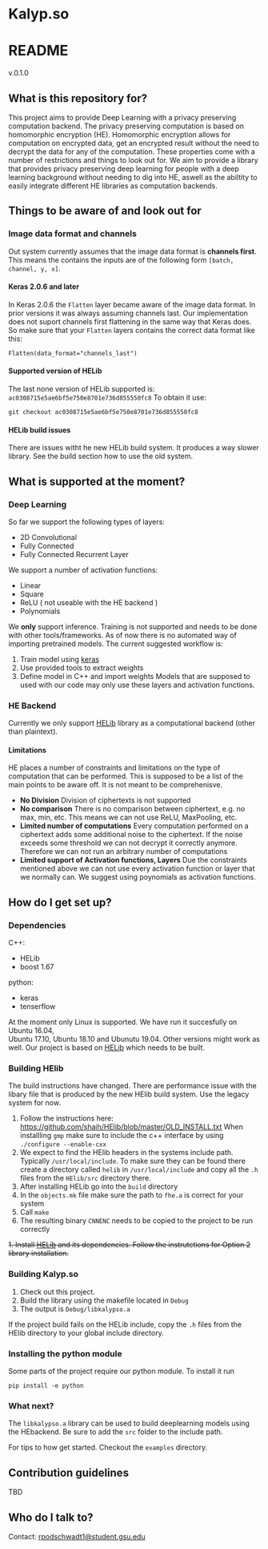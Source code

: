 
# Kalyp.so

# README 
v.0.1.0

## What is this repository for? ##

This project aims to provide Deep Learning with a privacy preserving computation
backend. The privacy preserving computation is based on homomorphic encryption
(HE). Homomorphic encryption allows for computation on encrypted data, get an
encrypted result without the need to decrypt the data for any of the computation.
These properties come with a number of restrictions and things to look out for.
We aim to provide a library that provides privacy preserving deep learning for
people with a deep learning background without needing to dig into HE, aswell as
the abiltity to easily integrate different HE libraries as computation backends. 


## Things to be aware of and look out for ##

### Image data format and channels  ###

Out system currently assumes that the image data format is **channels first**.
This means the contains the inputs are of the following form 
`[batch, channel, y, x]`. 

#### Keras 2.0.6 and later ####

In Keras 2.0.6 the `Flatten` layer became aware of the image data format. In
prior versions it was always assuming channels last. Our implementation does 
not suport channels first flattening in the same way that Keras does. So make
sure that your `Flatten` layers contains the correct data format like this:

```
Flatten(data_format="channels_last")
```
 
#### Supported version of HELib ####

The last none version of HELib supported is: `ac0308715e5ae6bf5e750e8701e736d855550fc8`
To obtain it use:

```
git checkout ac0308715e5ae6bf5e750e8701e736d855550fc8
```
#### HELib build issues #### 

There are issues witht he new HELib build system. It produces a way slower library.
See the build section how to use the old system.

 
## What is supported at the moment? ##




### Deep Learning

So far we support the following types of layers:

- 2D Convolutional
- Fully Connected
- Fully Connected Recurrent Layer

We support a number of activation functions:
- Linear
- Square
- ReLU ( not useable with the HE backend )
- Polynomials 

We **only** support inference. Training is not supported and needs to be done
with other tools/frameworks. As of now there is no automated way of importing 
pretrained models. The current suggested workflow is: 
1. Train model using [keras](https://keras.io/)
2. Use provided tools to extract weights
3. Define model in C++ and import weights
Models that are supposed to used with our code may only use these layers and
activation functions.
  

### HE Backend

Currently we only support [HELib](https://github.com/shaih/HElib) library as a 
computational backend (other than plaintext).

#### Limitations

HE places a number of constraints and limitations on the type of computation
that can be performed. This is supposed to be a list of the main points to 
be aware off. It is not meant to be comprehenisve.

- **No Division** Division of ciphertexts is not supported
- **No comparison** There is no comparison between ciphertext, e.g. no max,
min, etc. This means we can not use ReLU, MaxPooling, etc. 
- **Limited number of computations** Every computation performed on a 
ciphertext adds some additional noise to the ciphertext. If the noise 
exceeds some threshold we can not decrypt it correctly anymore. Therefore we
can not run an arbitrary number of computations
- **Limited support of Activation functions, Layers** Due the constraints 
mentioned above we can not use every activation function or layer that we 
normally can. We suggest using poynomials as activation functions. 

## How do I get set up? ##

### Dependencies ##



C++:
 - HELib
 - boost 1.67

python:
 - keras
 - tenserflow


At the moment only Linux is supported. We have run it succesfully on Ubuntu 16.04,  
Ubuntu 17.10, Ubuntu 18.10 and Ubunutu 19.04. Other versions might work as well. 
Our project is based on [HELib](https://github.com/shaih/HElib) which needs to be
built. 

### Building HElib

The build instructions have changed. There are performance issue with the libary 
file that is produced by the new HElib build system. Use the legacy system for
now. 

1. Follow the instructions here: https://github.com/shaih/HElib/blob/master/OLD_INSTALL.txt
When  installling `gmp` make sure to include the c++ interface by using ` ./configure --enable-cxx `
2. We expect to find the HElib headers in the systems include path. Typically 
 `/usr/local/include`. To make sure they can be found there create a directory called
`helib` in `/usr/local/include` and copy all the `.h` files from the `HElib/src` 
directory there.
3. After installing HELib go into the `build` directory
4. In the `objects.mk` file make sure the path to `fhe.a` is correct for your system
5. Call `make`
6. The resulting binary `CNNENC` needs to be copied to the project to be run correctly

~~1. Install [HELib](https://github.com/shaih/HElib) and its dependencies. Follow the instrutctions for Option 2 library installation.~~

### Building Kalyp.so

1. Check out this project.
2. Build the library using the makefile located in `Debug`
3. The output is `Debug/libkalypso.a`

If the project build fails on the HELib include, copy the `.h` files from the HElib directory to your global include directory.

### Installing the python module

Some parts of the project require our python module. To install it run

`pip install -e python`



### What next?

The `libkalypso.a` library can be used to build deeplearning models using the HEbackend. Be sure to add the `src` folder to the include path.

For tips to how get started. Checkout the `examples` directory.


## Contribution guidelines ##

TBD

## Who do I talk to? ##
Contact: rpodschwadt1@student.gsu.edu